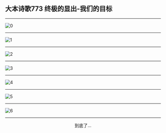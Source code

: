 
## 大本诗歌773 终极的显出-我们的目标
        
<div id="aplayer0"></div>

<div id="aplayer1"></div>

<div id="aplayer2"></div>

---

<img alt="0" data-original="https://cdn.jsdelivr.net/gh/k34869/shi/data/d0772/0">

---

<img alt="1" data-original="https://cdn.jsdelivr.net/gh/k34869/shi/data/d0772/1">

---

<img alt="2" data-original="https://cdn.jsdelivr.net/gh/k34869/shi/data/d0772/2">

---

<img alt="3" data-original="https://cdn.jsdelivr.net/gh/k34869/shi/data/d0772/3">

---

<img alt="4" data-original="https://cdn.jsdelivr.net/gh/k34869/shi/data/d0772/4">

---

<img alt="5" data-original="https://cdn.jsdelivr.net/gh/k34869/shi/data/d0772/5">

---

<img alt="6" data-original="https://cdn.jsdelivr.net/gh/k34869/shi/data/d0772/6">

---

<p style="text-align: center">到底了...</p>

<script src="/js/dist-view.js"></script>

<script>
MAIN.id = 'd0772';
        
const ap0 = new APlayer({
    container: document.getElementById('aplayer0'),
    volume: 1,
    loop: 'none',
    preload: 'none',
    audio: [{
        name: '大本诗歌773.mp3',
        artist: '大本诗歌',
        url: 'https://res.wx.qq.com/voice/getvoice?mediaid=MzI0NTk3MDM5M18yMjQ3NDk4NzQ1',
        cover: '/favicon'
    }]
});
const ap1 = new APlayer({
    container: document.getElementById('aplayer1'),
    volume: 1,
    loop: 'none',
    preload: 'none',
    audio: [{
        name: '大本诗歌773第一节领唱.mp3',
        artist: '大本诗歌',
        url: 'https://res.wx.qq.com/voice/getvoice?mediaid=MzI0NTk3MDM5M18yMjQ3NDk4NzQ2',
        cover: '/favicon'
    }]
});
const ap2 = new APlayer({
    container: document.getElementById('aplayer2'),
    volume: 1,
    loop: 'none',
    preload: 'none',
    audio: [{
        name: '大本诗歌773教唱版.mp3',
        artist: '大本诗歌',
        url: 'https://res.wx.qq.com/voice/getvoice?mediaid=MzI0NTk3MDM5M18yMjQ3NDk4NzQ3',
        cover: '/favicon'
    }]
});
</script>
